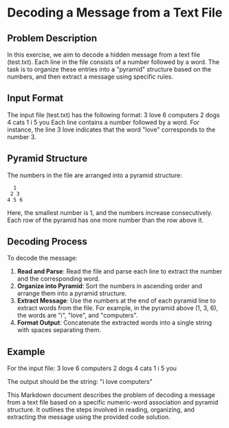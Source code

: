 # Decoding a Message from a Text File
## Problem Description
In this exercise, we aim to decode a hidden message from a text file (test.txt). Each line in the file consists of a number followed by a word. The task is to organize these entries into a "pyramid" structure based on the numbers, and then extract a message using specific rules.

## Input Format
The input file (test.txt) has the following format:
3 love
6 computers
2 dogs
4 cats
1 i
5 you
Each line contains a number followed by a word. For instance, the line 3 love indicates that the word "love" corresponds to the number 3.

## Pyramid Structure
The numbers in the file are arranged into a pyramid structure:
```
  1
 2 3
4 5 6
```
Here, the smallest number is 1, and the numbers increase consecutively. Each row of the pyramid has one more number than the row above it.

## Decoding Process
To decode the message:
1. **Read and Parse**: Read the file and parse each line to extract the number and the corresponding word.
2. **Organize into Pyramid**: Sort the numbers in ascending order and arrange them into a pyramid structure.
3. **Extract Message**: Use the numbers at the end of each pyramid line to extract words from the file. For example, in the pyramid above (1, 3, 6), the words are "i", "love", and "computers".
4. **Format Output**: Concatenate the extracted words into a single string with spaces separating them.

## Example
For the input file:
3 love
6 computers
2 dogs
4 cats
1 i
5 you

The output should be the string:
"i love computers"

This Markdown document describes the problem of decoding a message from a text file based on a specific numeric-word association and pyramid structure. It outlines the steps involved in reading, organizing, and extracting the message using the provided code solution.